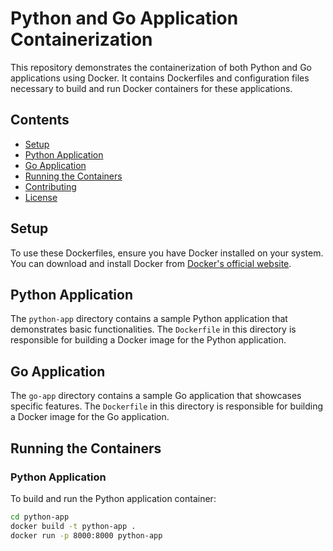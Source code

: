 # Python and Go Application Containerization

This repository demonstrates the containerization of both Python and Go applications using Docker. It contains Dockerfiles and configuration files necessary to build and run Docker containers for these applications.

## Contents

- [Setup](#setup)
- [Python Application](#python-application)
- [Go Application](#go-application)
- [Running the Containers](#running-the-containers)
- [Contributing](#contributing)
- [License](#license)

## Setup

To use these Dockerfiles, ensure you have Docker installed on your system. You can download and install Docker from [Docker's official website](https://www.docker.com/get-started).

## Python Application

The `python-app` directory contains a sample Python application that demonstrates basic functionalities. The `Dockerfile` in this directory is responsible for building a Docker image for the Python application.

## Go Application

The `go-app` directory contains a sample Go application that showcases specific features. The `Dockerfile` in this directory is responsible for building a Docker image for the Go application.

## Running the Containers

### Python Application

To build and run the Python application container:

```bash
cd python-app
docker build -t python-app .
docker run -p 8000:8000 python-app
